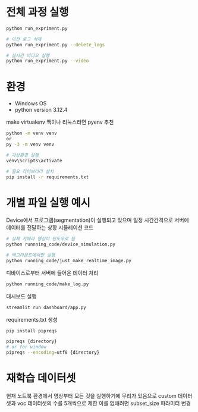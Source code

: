 # 전체 과정 실행
```bash
python run_expriment.py

# 이전 로그 삭제
python run_expriment.py --delete_logs

# 실시간 비디오 실행
python run_expriment.py --video
```


# 환경
- Windows OS
- python version 3.12.4

make virtualenv 맥이나 리눅스라면 pyenv 추천

```bash
python -m venv venv
or 
py -3 -m venv venv
```

```bash
# 가상환경 실행
venv\Scripts\activate

# 필요 라이브러리 설치
pip install -r requirements.txt
```

# 개별 파일 실행 예시

Device에서 프로그램(segmentation)이 실행되고 있으며 일정 시간간격으로 서버에 데이터를 전달하는 상황 시뮬레이션 코드
```bash
# 실제 카메라 영상이 윈도우로 뜸
python runnning_code/device_simulation.py 

# 백그라운드에서만 실행
python running_code/just_make_realtime_image.py 
```

디바이스로부터 서버에 들어온 데이터 처리
```bash
python running_code/make_log.py
```

대시보드 실행
```bash
streamlit run dashboard/app.py
```

requirements.txt 생성
```bash
pip install pipreqs

pipreqs {directory}
# or for window
pipreqs --encoding=utf8 {directory}
```

# 재학습 데이터셋
현재 노트북 환경에서 영상부터 모든 것을 실행하기에 무리가 있음으로 custom 데이터셋과 voc 데이터셋의 수를 5개씩으로 제한
이를 없애려면 subset_size 파라미터 변경
